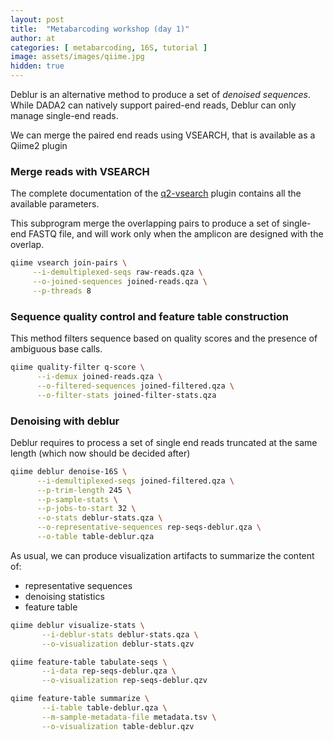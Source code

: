 ```yaml
---
layout: post
title:  "Metabarcoding workshop (day 1)"
author: at
categories: [ metabarcoding, 16S, tutorial ]
image: assets/images/qiime.jpg
hidden: true
---
```


Deblur is an alternative method to produce
a set of _denoised sequences_. While DADA2 can 
natively support paired-end reads, Deblur can
only manage single-end reads.

We can merge the paired end reads using VSEARCH,
that is available as a Qiime2 plugin

### Merge reads with VSEARCH

The complete documentation of the 
[q2-vsearch](https://docs.qiime2.org/2021.4/plugins/available/vsearch/join-pairs/)
plugin contains all the available parameters.

This subprogram merge the overlapping pairs to produce a set of single-end FASTQ
file, and will work only when the amplicon are designed with the overlap.

```bash
qiime vsearch join-pairs \
     --i-demultiplexed-seqs raw-reads.qza \
     --o-joined-sequences joined-reads.qza \
     --p-threads 8
```

### Sequence quality control and feature table construction

This method filters sequence based on quality scores and the presence of
  ambiguous base calls.

```bash
qiime quality-filter q-score \
      --i-demux joined-reads.qza \
      --o-filtered-sequences joined-filtered.qza \
      --o-filter-stats joined-filter-stats.qza
```


###  Denoising with deblur

Deblur requires to process a set of single end reads
truncated at the same length (which now should be
decided after)

```bash
qiime deblur denoise-16S \
      --i-demultiplexed-seqs joined-filtered.qza \
      --p-trim-length 245 \
      --p-sample-stats \
      --p-jobs-to-start 32 \
      --o-stats deblur-stats.qza \
      --o-representative-sequences rep-seqs-deblur.qza \
      --o-table table-deblur.qza
```

As usual, we can produce visualization artifacts to summarize the content of:

* representative sequences
* denoising statistics
* feature table

```bash
qiime deblur visualize-stats \
       --i-deblur-stats deblur-stats.qza \
       --o-visualization deblur-stats.qzv

qiime feature-table tabulate-seqs \
       --i-data rep-seqs-deblur.qza \
       --o-visualization rep-seqs-deblur.qzv

qiime feature-table summarize \
       --i-table table-deblur.qza \
       --m-sample-metadata-file metadata.tsv \
       --o-visualization table-deblur.qzv
```